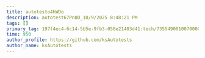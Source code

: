 ```yaml
---
title: autotesto4hWDo
description: autotest67Pn0D_10/9/2025 8:48:21 PM
tags: []
primary_tag: 197f4ec4-6c14-5b5e-9fb3-058e21403d41:tech/73554900100700000996/67838200100800006287
time: 950
author_profile: https://github.com/ksAutotests
author_name: ksAutotests
---
```

